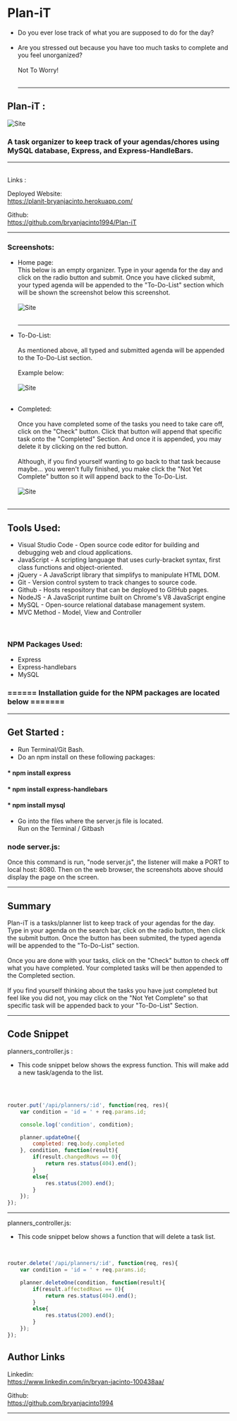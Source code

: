 # Plan-iT

* Do you ever lose track of what you are supposed to do for the day? <br> <br>
* Are you stressed out because you have too much tasks to complete and you feel unorganized? <br> <br>
Not To Worry! <br><br><hr>

## Plan-iT : <br>
![Site](https://i.pinimg.com/600x315/71/11/c5/7111c56fafd4c12d2a438cdb49d5e867.jpg)
<br>

### A task organizer to keep track of your agendas/chores using MySQL database, Express, and Express-HandleBars. 



<hr><br>
 Links :  

Deployed Website: <br>
https://planit-bryanjacinto.herokuapp.com/
<br>

Github: <br>
https://github.com/bryanjacinto1994/Plan-iT


<hr>

### Screenshots: <br>

* Home page: <br> This below is an empty organizer. Type in your agenda for the day and click on the radio button and submit. Once you have clicked submit, your typed agenda will be appended to the "To-Do-List" section which will be shown the screenshot below this screenshot. <br><br>
![Site](Screenshots/picture1.png) <br> <br><hr>

* To-Do-List: <br><br> As mentioned above, all typed and submitted agenda will be appended to the To-Do-List section. <br><br> Example below: <br><br>
![Site](Screenshots/picture2.png) <br>  <br>

* Completed: <br><br> Once you have completed some of the tasks you need to take care off, click on the "Check" button. Click that button will append that specific task onto the "Completed" Section. And once it is appended, you may delete it by clicking on the red button. <br><br>
Although, if you find yourself wanting to go back to that task because maybe... you weren't fully finished, you make click the "Not Yet Complete" button so it will append back to the To-Do-List.<br><br>
![Site](Screenshots/picture3.png) <br> <br> 

<hr>


## Tools Used:

* Visual Studio Code - Open source code editor for building and debugging web and cloud applications.
* JavaScript - A scripting language that uses curly-bracket syntax, first class functions and object-oriented.
* jQuery - A JavaScript library that simplifys to manipulate HTML DOM.
* Git - Version control system to track changes to source code.
* Github - Hosts respository that can be deployed to GitHub pages.
* NodeJS - A JavaScript runtime built on Chrome's V8 JavaScript engine
* MySQL - Open-source relational database management system.
* MVC Method - Model, View and Controller
<br>

### NPM Packages Used:

* Express
* Express-handlebars
* MySQL

### ====== Installation guide for the NPM packages are located below =======


<hr>

## Get Started :
* Run Terminal/Git Bash.
* Do an npm install on these following packages:<br>

#### * npm install express
#### * npm install express-handlebars
#### * npm install mysql
 



* Go into the files where the server.js file is located. <br>
Run on the Terminal / Gitbash<br>
### node server.js:
Once this command is run, "node server.js", the listener will make a PORT to local host: 8080. Then on the web browser, the screenshots above should display the page on the screen.

<hr>

## Summary

Plan-iT is a tasks/planner list to keep track of your agendas for the day. Type in your agenda on the search bar, click on the radio button, then click the submit button. Once the button has been submited, the typed agenda will be appended to the "To-Do-List" section.<br><br> Once you are done with your tasks, click on the "Check" button to check off what you have completed. Your completed tasks will be then appended to the Completed section. <br><br> If you find yourself thinking about the tasks you have just completed but feel like you did not, you may click on the "Not Yet Complete" so that specific task will be appended back to your "To-Do-List" Section.



<hr>



## Code Snippet

planners_controller.js : <br>

*  This code snippet below shows the express function. This will make add a new task/agenda to the list.
<br> 

```javascript

router.put('/api/planners/:id', function(req, res){
    var condition = 'id = ' + req.params.id;

    console.log('condition', condition);

    planner.updateOne({
        completed: req.body.completed
    }, condition, function(result){
        if(result.changedRows == 0){
            return res.status(404).end();
        }
        else{
            res.status(200).end();
        }
    });    
});
```
<hr>
planners_controller.js: <br>

* This code snippet below shows a function that will delete a task list.
<br>

```javascript
router.delete('/api/planners/:id', function(req, res){
    var condition = 'id = ' + req.params.id;

    planner.deleteOne(condition, function(result){
        if(result.affectedRows == 0){
            return res.status(404).end();
        }
        else{
            res.status(200).end();
        }
    });
});
```

## Author Links
Linkedin:<br>
https://www.linkedin.com/in/bryan-jacinto-100438aa/

Github:<br>
https://github.com/bryanjacinto1994
<br>


<hr>
